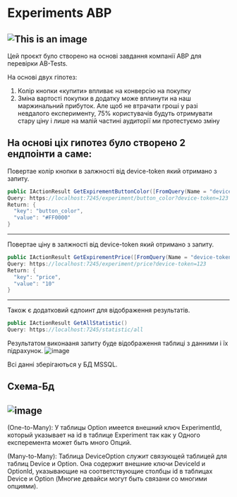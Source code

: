 # Experiments ABP
![This is an image]( https://ci4.googleusercontent.com/proxy/QLv_hWGnqJHYMtct-Q84C04_qtiuvmMRBfgfGjjwH3KALMX3aGW6WkLiwWWgYtLIgZR537KlavWng_pScAkzh4v45ImNAng8gGXF4aRNzlHEdDIJJueCQWcFFJEsimRzkyhmtOwUdIfq2NKFZmWDeBhFkQBsU_Oq7gw_6NOC5M2Pq-8BzG3D51MPnxibycZFcZ9uj_OCUdSP6JsURS7yZRg2QOeU10V0Wru8poviXA=s0-d-e1-ft#https://mktdplp102neda.azureedge.net/org-8917dd3c0bbb4aecab30db7cf9e8dc5d/344e2937-26f9-eb11-94ef-000d3abd3b0c/X808Q57Fxi9qpZzF52bgj4LGwzk2CBD6YlVBVdGoL8k!)
---
Цей проєкт було створено на основі завдання компанії ABP для перевірки AB-Tests.

На основі двух гіпотез:
1. Колір кнопки «купити» впливає на конверсію на покупку
2. Зміна вартості покупки в додатку може вплинути на наш маржинальний 
прибуток. Але щоб не втрачати гроші у разі невдалого експерименту, 75% користувачів будуть 
отримувати стару ціну і лише на малій частині аудиторії ми протестуємо зміну

На основі ціх гипотез було створено 2 ендпоінти а саме:
---
Повертае колір кнопки в залжності від device-token який отримано з запиту.
```cs
public IActionResult GetExpirementButtonColor([FromQuery(Name = "device-token")] string deviceToken)
Query: https://localhost:7245/experiment/button_color?device-token=123
Return: {
  "key": "button_color",
  "value": "#FF0000"
}
```

---
Повертае ціну в залжності від device-token який отримано з запиту.
```cs
public IActionResult GetExpirementPrice([FromQuery(Name = "device-token")] string deviceToken)
Query: https://localhost:7245/experiment/price?device-token=123
Return: {
  "key": "price",
  "value": "10"
}
```
---
Також є додатковий єдпоинт для відображення результатів.
```cs
public IActionResult GetAllStatistic()
Query: https://localhost:7245/statistic/all
```
Результатом виконааня запиту буде відображення таблиці з данними і їх підрахунок.
![image](https://github.com/AmateurBoy/ExperimentABP/assets/90874301/caead06d-8a8f-4e1e-8fe6-8dc593df947e)

Всі данні зберігаються у БД MSSQL.

Схема-Бд
---
![image](https://github.com/AmateurBoy/ExperimentABP/assets/90874301/5638a0f8-6497-4193-817e-849b7ce8f71d)
---
(One-to-Many): У таблицы Option имеется внешний ключ ExperimentId, который указывает на id в таблице Experiment так как у Одного експеремента может быть много Опций.

(Many-to-Many): Таблица DeviceOption служит связующей таблицей для таблиц Device и Option. Она содержит внешние ключи DeviceId и OptionId, указывающие на соответствующие столбцы id в таблицах Device и Option (Многие девайси могут быть связани со многими опциями). 


